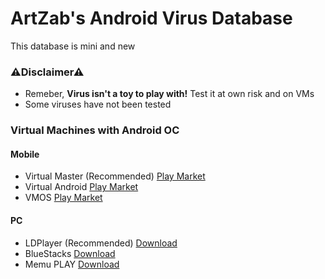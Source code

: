 # ArtZab's Android Virus Database
This database is mini and new

### ⚠Disclaimer⚠
* Remeber, **Virus isn't a toy to play with!** Test it at own risk and on VMs
* Some viruses have not been tested

### Virtual Machines with Android OC
#### Mobile
* Virtual Master (Recommended) [Play Market](https://play.google.com/store/apps/details?id=com.clone.android.dual.space)
* Virtual Android [Play Market](https://play.google.com/store/apps/details?id=com.pspace.vandroid)
* VMOS [Play Market](https://play.google.com/store/apps/details?id=com.vmos.google)
#### PC
* LDPlayer (Recommended) [Download](https://ldplayer.net)
* BlueStacks [Download](https://bluestacks.com)
* Memu PLAY [Download](https://memuplay.com)
